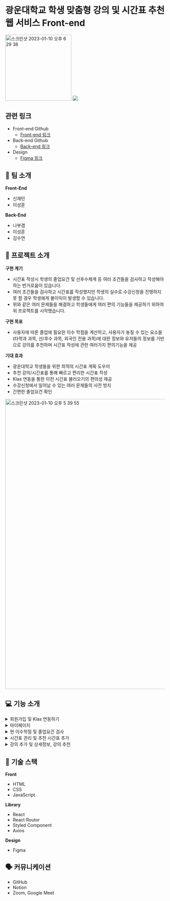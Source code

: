 # 광운대학교 학생 맞춤형 강의 및 시간표 추천 웹 서비스 Front-end
<img width="209" alt="스크린샷 2023-01-10 오후 6 29 38" src="https://user-images.githubusercontent.com/99861250/211513787-c848504d-e681-4f8c-b207-65ffd8b2d0d1.png">
<img src="https://img.shields.io/badge/version-v1.0.0-red"/>

## 관련 링크

* Front-end Github
  * [Front-end 링크](https://github.com/19-21-40/front-prototype/blob/master/README.md "광운대학교 학생 맞춤형 강의 및 시간표 추천 웹 서비스 Front-end")
* Back-end Github
  * [Back-end 링크](https://github.com/19-21-40/back_prototype/blob/master/README.md "광운대학교 학생 맞춤형 강의 및 시간표 추천 웹 서비스 Back-end")
* Design
  * [Figma 링크](https://www.figma.com/proto/HPynkaqC25nf0ASySwoQ9W/%EC%B0%B8%EB%B9%9B%EB%B3%B4%EC%A1%B0-UI%2FUX?node-id=127%3A645&starting-point-node-id=12%3A1510)

## 👥 팀 소개

**Front-End**

* 신재민
* 이성훈

**Back-End**

* 나부겸
* 이성훈
* 김수연


## 📖 프로젝트 소개

**구현 계기**

* 시간표 작성시 학생의 졸업요건 및 선후수체계 등 여러 조건들을 검사하고 작성해야 하는 번거로움이 있습니다.
* 여러 조건들을 검사하고 시간표를 작성했지만 학생의 실수로 수강신청을 진행하지 못 할 경우 학생에게 불이익이 발생할 수 있습니다.
* 위와 같은 여러 문제들을 해결하고 학생들에게 여러 편의 기능들을 제공하기 위하여 위 프로젝트를 시작했습니다.
 
**구현 목표**

* 사용자에 따른 졸업에 필요한 이수 학점을 계산하고, 사용자가 놓칠 수 있는 요소들(타학과 과목, 선/후수 과목, 외국인 전용 과목)에 대한 정보와 유저들의 정보를 기반으로 강의를 추천하며 시간표 작성에 관한 여러가지 편의기능을 제공

**기대 효과**

* 광운대학교 학생들을 위한 최적의 시간표 계획 도우미
* 추천 강의/시간표를 통해 빠르고 편리한 시간표 작성
* Klas 연동을 통한 이전 시간표 불러오기의 편의성 재공
* 수강신청에서 일어날 수 있는 여러 문제들의 사전 방지
* 간편한 졸업요건 확인

<img width="918" alt="스크린샷 2023-01-10 오후 5 39 55" src="https://user-images.githubusercontent.com/99861250/211503027-10e32001-7040-4cf9-afd9-528a61aea5d4.png">

## 💻 기능 소개

<details>
<summary>회원가입 및 Klas 연동하기</summary>
<div markdown="1">       
 
![test-min](https://user-images.githubusercontent.com/83166141/212456924-869de349-82d3-430f-b595-19d3d6b6dcc8.gif)

* Klas Time은 회원가입 페이지에서 회원가입이 가능합니다.
* 회원가입 정보를 바탕으로 로그인 진행 가능합니다.
* 로그인 후 광운대학교 정보 사이트인 Klas의 아이디와 비밀번호를 입력하면 Klas와 연동이 가능합니다.
  * Klas 연동하기 기능은 사용자가 이전에 수강한 시간표 정보와 수강한 과목들의 정보 등 여러 정보를 HTTP Request를 통해 수집하여 사용자에게 양질의 정보를 제공합니다.
  * Klas란 광운대학교의 모든 학생들이 가입하여 학교 생활과 관련된 모든 것을 처리하는 사이트입니다.


</div>
</details>

<details>
<summary>마이페이지</summary>
<div markdown="1">       

![mypage-min](https://user-images.githubusercontent.com/83166141/213522619-bc07e114-f182-4005-b37b-593d56d15a91.gif)


* 마이페이지에서는 비밀번호와 전공, 부전공 등을 변경할 수 있습니다.
* 단 기본 사용자 정보(이름,학번)는 변경할 수 없습니다.

</div>
</details>

<details>
<summary>현 이수학점 및 졸업요건 검사</summary>
<div markdown="1">       

![graph-min](https://user-images.githubusercontent.com/83166141/213522479-4009989e-1762-4f57-9249-62922caf62f7.gif)


* 각 과목의 Section에 졸업요건과 현재 이수한 학점을 그래프화 시켜 사용자가 빠르고 편리하게 확인할 수 있습니다.
* 각 Section의 그래프 클릭 시 사용자의 정보를 기반으로 이수해야 할 과목들을 리스트화 시켜 시각적으로 확인할 수 있습니다.

</div>
</details>

<details>
<summary>시간표 관리 및 추천 시간표 추가</summary>
<div markdown="1">       

![recommend-min](https://user-images.githubusercontent.com/83166141/213521698-4dcf40cf-3871-416b-8fd8-dee659109c22.gif)

* Klas에 지정되어 있는 시간표가 메인 시간표로 설정되어 있습니다(메인페이지에 표시되는 시간표).
* 책갈피 버튼을 이용하여 메인 시간표를 지정할 수 있습니다.
* 시간표 선택 부분에서 추천 시간표 버튼 클릭시 유저들의 데이터를 기반으로 작성된 추천 시간표가 추가됩니다.

</div>
</details>

<details>
<summary>강의 추가 및 상세정보, 강의 추천</summary>
<div markdown="1">       

![lecture-min](https://user-images.githubusercontent.com/83166141/213522587-4a944752-8b64-4272-9709-f50acd1847b5.gif)


* 시간표를 자유롭게 수정이 가능합니다.
* 시간표 수정 부분애서 강의 선택시 유의할 점이 있다면 경고창을 띄워 사용자에게 주의를 줍니다.
* 시간표 수정 부분에서 시간표의 강의를 클릭할 시 강의의 상세정보를 띄워줍니다.
* 강의 상세정보의 아래 부분에서 선택한 해당 강의를 듣는 유저들의 데이터를 기반으로 추천 강의를 띄워줍니다.
  * 해당 과목을 들은 학생들이 가장 많이 담은 과목 3가지
  * 해당 과목을 들은 같은 학과, 같은 학년이 가장 많이 담은 과목 3가지

</div>
</details>

## 📝 기술 스택

**Front**

* HTML
* CSS
* JavaScript

**Library**

* React
* React Routor
* Styled Component
* Axios

**Design**

* Figma

## 🗣️ 커뮤니케이션

* GitHub
* Notion
* Zoom, Google Meet
